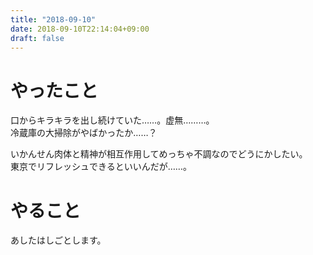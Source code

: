 ```yaml
---
title: "2018-09-10"
date: 2018-09-10T22:14:04+09:00
draft: false
---
```


# やったこと  
口からキラキラを出し続けていた……。虚無………。  
冷蔵庫の大掃除がやばかったか……？  
  
いかんせん肉体と精神が相互作用してめっちゃ不調なのでどうにかしたい。  
東京でリフレッシュできるといいんだが……。  
  
# やること  
あしたはしごとします。
